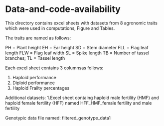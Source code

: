 # Data-and-code-availability
This directory contains excel sheets with datasets from 8 agronomic traits which were used in computations, Figure and Tables.

The traits are named as follows: 

PH = Plant height
EH = Ear height
SD = Stem diameter
FLL = Flag leaf length 
FLW = Flag leaf width
SL = Spike length
TB = Number of tassel branches; 
TL = Tassel length

Each excel sheet contains 3 columnsas follows: 
1. Haploid performance
2. Diploid performance 
3. Haploid Frailty percentages

Additional datasets:
1.Excel sheet containg haploid male fertility (HMF) and haploid female fertility (HFF) named HFF_HMF_female fertility and male fertility

Genotypic data file named: filtered_genotype_data1
